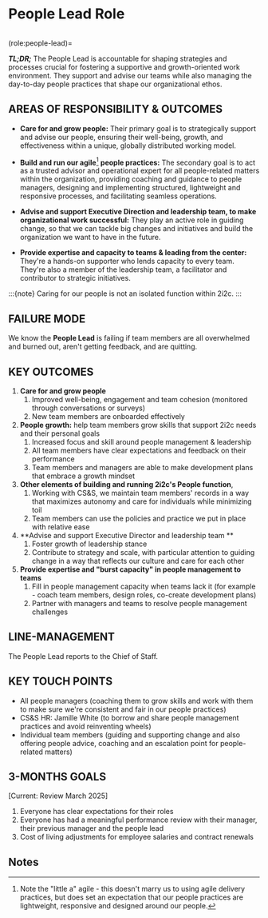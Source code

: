 # People Lead Role

```{role} People Lead

```

(role:people-lead)=

**_TL;DR;_** The People Lead is accountable for shaping strategies and processes crucial for fostering a supportive and growth-oriented work environment. They support and advise our teams while also managing the day-to-day people practices that shape our organizational ethos.

## AREAS OF RESPONSIBILITY & OUTCOMES

-   **Care for and grow people:** Their primary goal is to strategically support and advise our people, ensuring their well-being, growth, and effectiveness within a unique, globally distributed working model.

-   **Build and run our agile**[^1] **people practices:** The secondary goal is to act as a trusted advisor and operational expert for all people-related matters within the organization, providing coaching and guidance to people managers, designing and implementing structured, lightweight and responsive processes, and facilitating seamless operations.

-   **Advise and support Executive Direction and leadership team, to make organizational work successful:** They play an active role in guiding change, so that we can tackle big changes and initiatives and build the organization we want to have in the future.

-   **Provide expertise and capacity to teams & leading from the center:** They're a hands-on supporter who lends capacity to every team. They're also a member of the leadership team, a facilitator and contributor to strategic initiatives.

:::{note}
Caring for our people is not an isolated function within 2i2c.
:::

## FAILURE MODE

We know the **People Lead** is failing if team members are all overwhelmed and burned out, aren't getting feedback, and are quitting.

## KEY OUTCOMES

1. **Care for and grow people**
    1. Improved well-being, engagement and team cohesion (monitored through conversations or surveys)
    2. New team members are onboarded effectively
2. **People growth:** help team members grow skills that support 2i2c needs and their personal goals
    1. Increased focus and skill around people management & leadership
    2. All team members have clear expectations and feedback on their performance
    3. Team members and managers are able to make development plans that embrace a growth mindset
3. **Other elements of building and running 2i2c's People function**,
    1. Working with CS&S, we maintain team members' records in a way that maximizes autonomy and care for individuals while minimizing toil
    2. Team members can use the policies and practice we put in place with relative ease
4. **Advise and support Executive Director and leadership team **
    1. Foster growth of leadership stance
    2. Contribute to strategy and scale, with particular attention to guiding change in a way that reflects our culture and care for each other
5. **Provide expertise and "burst capacity" in people management to teams**
    1. Fill in people management capacity when teams lack it (for example - coach team members, design roles, co-create development plans)
    2. Partner with managers and teams to resolve people management challenges

## LINE-MANAGEMENT

The People Lead reports to the Chief of Staff.

## KEY TOUCH POINTS

-   All people managers (coaching them to grow skills and work with them to make sure we're consistent and fair in our people practices)
-   CS&S HR: Jamille White (to borrow and share people management practices and avoid reinventing wheels)
-   Individual team members (guiding and supporting change and also offering people advice, coaching and an escalation point for people-related matters)

## 3-MONTHS GOALS

[Current: Review March 2025]

1. Everyone has clear expectations for their roles
2. Everyone has had a meaningful performance review with their manager, their previous manager and the people lead
3. Cost of living adjustments for employee salaries and contract renewals

<!-- Footnotes themselves at the bottom. -->

## Notes

[^1]: Note the "little a" agile - this doesn't marry us to using agile delivery practices, but does set an expectation that our people practices are lightweight, responsive and designed around our people.
